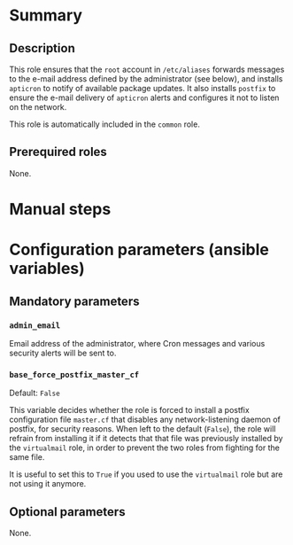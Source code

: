 # Summary

## Description

This role ensures that the `root` account in `/etc/aliases` forwards messages to
the e-mail address defined by the administrator (see below), and installs
`apticron` to notify of available package updates. It also installs `postfix` to
ensure the e-mail delivery of `apticron` alerts and configures it not to listen
on the network.

This role is automatically included in the `common` role.

## Prerequired roles

None.

# Manual steps

# Configuration parameters (ansible variables)

## Mandatory parameters

### `admin_email`

Email address of the administrator, where Cron messages and various security
alerts will be sent to.

### `base_force_postfix_master_cf`

Default: `False`

This variable decides whether the role is forced to install a postfix
configuration file `master.cf` that disables any network-listening daemon of
postfix, for security reasons. When left to the default (`False`), the role will
refrain from installing it if it detects that that file was previously installed
by the `virtualmail` role, in order to prevent the two roles from fighting for
the same file.

It is useful to set this to `True` if you used to use the `virtualmail` role but
are not using it anymore.

## Optional parameters

None.
